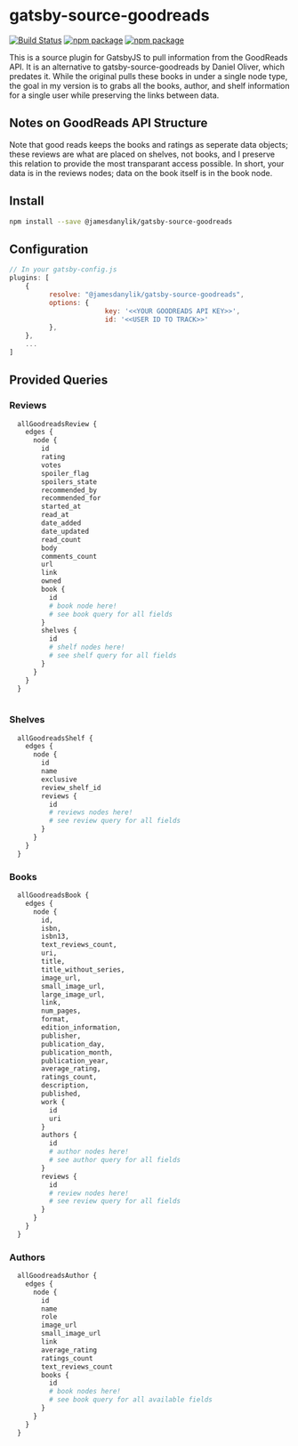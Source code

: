 # gatsby-source-goodreads

[![Build Status](https://travis-ci.org/jamesdanylik/gatsby-source-goodreads.svg?branch=master)](https://travis-ci.org/jamesdanylik/gatsby-source-goodreads)
[![npm package](https://img.shields.io/npm/v/@jamesdanylik/gatsby-source-goodreads.svg)](https://www.npmjs.org/package/@jamesdanylik/gatsby-source-goodreads)
[![npm package](https://img.shields.io/npm/dm/@jamesdanylik/gatsby-source-goodreads.svg)](https://npmcharts.com/compare/@jamesdanylik/gatsby-source-goodreads?minimal=true)



This is a source plugin for GatsbyJS to pull information from the GoodReads API.  It is an alternative to gatsby-source-goodreads by Daniel Oliver, which predates it.  While the original pulls these books in under a single node type, the goal in my version is to grabs all the books, author, and shelf information for a single user while preserving the links between data.  

## Notes on GoodReads API Structure
Note that good reads keeps the books and ratings as seperate data objects; these reviews are what are placed on shelves, not books, and I preserve this relation to provide the most transparant access possible.  In short, your data is in the reviews nodes; data on the book itself is in the book node.

## Install

```bash
npm install --save @jamesdanylik/gatsby-source-goodreads
```


## Configuration
```javascript
// In your gatsby-config.js
plugins: [
	{
	      resolve: "@jamesdanylik/gatsby-source-goodreads",
	      options: {
						key: '<<YOUR GOODREADS API KEY>>',
						id: '<<USER ID TO TRACK>>'
	      },
	},
	...
]
```

## Provided Queries

### Reviews
```graphql
  allGoodreadsReview {
    edges {
      node {
        id
        rating
        votes
        spoiler_flag
        spoilers_state
        recommended_by
        recommended_for
        started_at
        read_at
        date_added
        date_updated
        read_count
        body
        comments_count
        url
        link
        owned
        book {
          id
          # book node here!
          # see book query for all fields
        }
        shelves {
          id
          # shelf nodes here!
          # see shelf query for all fields
        }
      }
    }
  }
  
```

### Shelves
```graphql
  allGoodreadsShelf {
    edges {
      node {
        id
        name
        exclusive
        review_shelf_id
        reviews {
          id
          # reviews nodes here!
          # see review query for all fields
        }
      }
    }
  }
```

### Books
```graphql
  allGoodreadsBook {
    edges {
      node {
        id, 
        isbn, 
        isbn13, 
        text_reviews_count, 
        uri, 
        title, 
        title_without_series, 
        image_url, 
        small_image_url, 
        large_image_url, 
        link, 
        num_pages, 
        format, 
        edition_information, 
        publisher, 
        publication_day, 
        publication_month, 
        publication_year, 
        average_rating, 
        ratings_count, 
        description,
        published,
        work {
          id
          uri
        }
        authors {
          id
          # author nodes here!
          # see author query for all fields
        }
        reviews {
          id
          # review nodes here!
          # see review query for all fields
        }
      }
    }
  }
```

### Authors
```graphql
  allGoodreadsAuthor {
    edges {
      node {
        id
        name
        role
        image_url
        small_image_url
        link
        average_rating
        ratings_count
        text_reviews_count
        books {
          id
          # book nodes here!
          # see book query for all available fields
        }
      }
    }
  }
```

